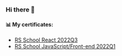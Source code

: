 ### Hi there 👋


#### 📊 My certificates:
 - [RS School React 2022Q3](https://app.rs.school/certificate/7po4x47m)
 - [RS School JavaScript/Front-end 2022Q1](https://app.rs.school/certificate/spcsvp3v)

<!--
**sarafashka/sarafashka** is a ✨ _special_ ✨ repository because its `README.md` (this file) appears on your GitHub profile.

Here are some ideas to get you started:

- 🔭 I’m currently working on ...
- 🌱 I’m currently learning ...
- 👯 I’m looking to collaborate on ...
- 🤔 I’m looking for help with ...
- 💬 Ask me about ...
- 📫 How to reach me: ...
- 😄 Pronouns: ...
- ⚡ Fun fact: ...
-->
